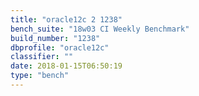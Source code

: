 ```yaml
---
title: "oracle12c 2 1238"
bench_suite: "18w03 CI Weekly Benchmark"
build_number: "1238"
dbprofile: "oracle12c"
classifier: ""
date: 2018-01-15T06:50:19
type: "bench"
---
```

